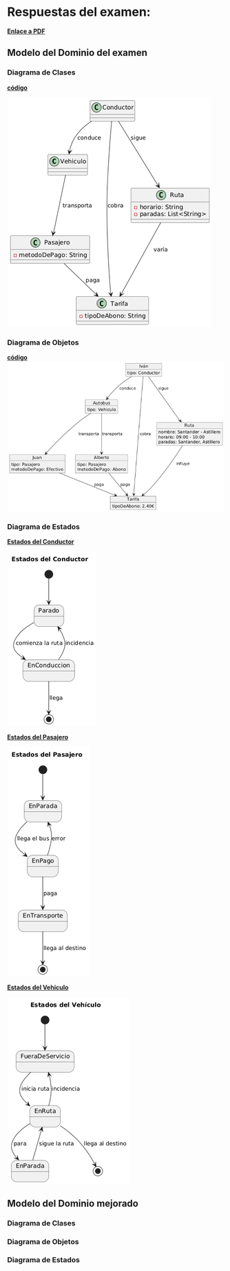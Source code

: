 # Respuestas del examen: 
**[Enlace a PDF](/documents/examen.pdf)**

## Modelo del Dominio del examen
### Diagrama de Clases 
**[código](/modelosUML/ModeloDominio1/diagramaDeClases.puml)**  

![Descripción](/images/ModeloDominio1/diagramaDeClases1.png)

### Diagrama de Objetos
**[código](/modelosUML/ModeloDominio1/diagramaDeObjetos.puml)**  
![Descripción](/images/ModeloDominio1/diagramaDeObjetos1.png)

### Diagrama de Estados 
**[Estados del Conductor](/modelosUML/ModeloDominio1/diagramaDeEstadosConductor.puml)**  

![Descripción](/images/ModeloDominio1/estadosConductor.png)

**[Estados del Pasajero](/modelosUML/ModeloDominio1/diagramaDeEstadosPasajero.puml)**  

![Descripción](/images/ModeloDominio1/estadosPasajero.png)

**[Estados del Vehiculo](/modelosUML/ModeloDominio1/diagramaDeEstadosVehiculo.puml)**  

![Descripción](/images/ModeloDominio1/estadosVehiculo.png)

## Modelo del Dominio mejorado  
### Diagrama de Clases  

### Diagrama de Objetos  

### Diagrama de Estados  
